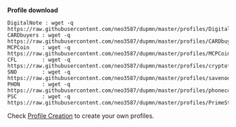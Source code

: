 **Profile download**
```
DigitalNote : wget -q https://raw.githubusercontent.com/neo3587/dupmn/master/profiles/DigitalNote.dmn
CARDbuyers : wget -q https://raw.githubusercontent.com/neo3587/dupmn/master/profiles/CARDbuyers.dmn
MCPCoin    : wget -q https://raw.githubusercontent.com/neo3587/dupmn/master/profiles/MCPCoin.dmn
CFL        : wget -q https://raw.githubusercontent.com/neo3587/dupmn/master/profiles/cryptoflow.dmn
SNO        : wget -q https://raw.githubusercontent.com/neo3587/dupmn/master/profiles/savenode.dmn
PHON       : wget -q https://raw.githubusercontent.com/neo3587/dupmn/master/profiles/phonecoin.dmn
PSC        : wget -q https://raw.githubusercontent.com/neo3587/dupmn/master/profiles/PrimeStone.dmn
```
Check [Profile Creation](https://github.com/rubber-duckie-au/dupmn#-profile-creation) to create your own profiles.
